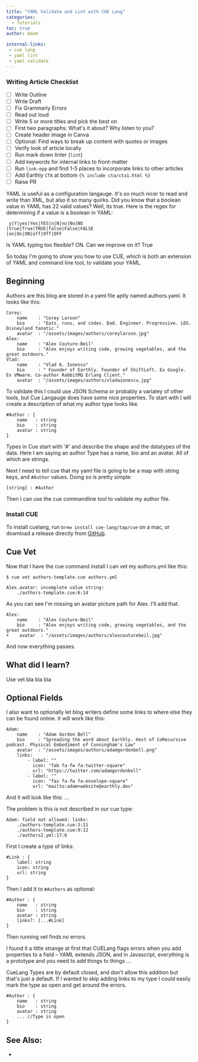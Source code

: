 ```yaml
---
title: "YAML Validate and Lint with CUE Lang"
categories:
  - Tutorials
toc: true
author: Adam

internal-links:
 - cue lang
 - yaml lint
 - yaml validate
---
```



### Writing Article Checklist

- [ ] Write Outline
- [ ] Write Draft
- [ ] Fix Grammarly Errors
- [ ] Read out loud
- [ ] Write 5 or more titles and pick the best on
- [ ] First two paragraphs: What's it about? Why listen to you?
- [ ] Create header image in Canva
- [ ] Optional: Find ways to break up content with quotes or images
- [ ] Verify look of article locally
- [ ] Run mark down linter (`lint`)
- [ ] Add keywords for internal links to front-matter
- [ ] Run `link-opp` and find 1-5 places to incorporate links to other articles
- [ ] Add Earthly `CTA` at bottom `{% include cta/cta1.html %}`
- [ ] Raise PR

YAML is useful as a configuration langauge. It's so much nicer to read and write than XML, but also it so many quirks. Did you know that a boolean value in YAML has 22 valid values? Well, its true. Here is the regex for determining if a value is a boolean in YAML:

```
 y|Y|yes|Yes|YES|n|N|no|No|NO
|true|True|TRUE|false|False|FALSE
|on|On|ON|off|Off|OFF
```
<figcaption>Is YAML typing too flexible? ON. Can we improve on it? True</figcaption>

So today I'm going to show you how to use CUE, which is both an extension of YAML and command line tool, to validate your YAML.

## Beginning

Authors are this blog are stored in a yaml file aptly named authors.yaml. It looks like this:

```
Corey:
    name    : "Corey Larson"
    bio     : "Eats, runs, and codes. Dad. Engineer. Progressive. LDS. Disneyland fanatic."
    avatar  : "/assets/images/authors/coreylarson.jpg"
Alex:
    name    : "Alex Couture-Beil"
    bio     : "Alex enjoys writing code, growing vegetables, and the great outdoors."
Vlad:
    name    : "Vlad A. Ionescu"
    bio     : " Founder of Earthly. Founder of ShiftLeft. Ex Google. Ex VMware. Co-author RabbitMQ Erlang Client."
    avatar  : "/assets/images/authors/vladaionescu.jpg"
```

To validate this I could use JSON Schema or probably a variatey of other tools, but Cue Langauge does have some nice properties. To start with I will create a description of what my author type looks like.

```
#Author : {
    name   : string
    bio    : string 
    avatar : string
}
```

Types in Cue start with '#' and describe the shape and the datatypes of the data. Here I am saying an author Type has a name, bio and an avatar. All of which are strings.

Next I need to tell cue that my yaml file is going to be a map with string keys, and `#Author` values. Doing so is pretty simple:

```
[string] : #Author
```

Then I can use the cue commandline tool to validate my author file.

<div class="notice">

### Install CUE

To install cuelang, run `brew install cue-lang/tap/cue` on a mac, or download a release directly from [GitHub](https://github.com/cue-lang/cue/releases).

</div>

## Cue Vet

Now that I have the cue command install I can vet my authors.yml like this:
```
$ cue vet authors-template.cue authors.yml
```
```
Alex.avatar: incomplete value string:
    ./authors-template.cue:6:14
```

As you can see I'm missing an avatar picture path for Alex. I'll add that. 
```
Alex:
    name    : "Alex Couture-Beil"
    bio     : "Alex enjoys writing code, growing vegetables, and the great outdoors."
+    avatar  : "/assets/images/authors/alexcouturebeil.jpg"
```

And now everything passes.

## What did I learn?
Use vet bla bla bla


## Optional Fields

I also want to optionally let blog writers define some links to where else they can be found online. It will work like this:

```
Adam:
    name    : "Adam Gordon Bell"
    bio     : "Spreading the word about Earthly. Host of CoRecursive podcast. Physical Embodiment of Cunningham's Law"
    avatar  : "/assets/images/authors/adamgordonbell.png"
    links:
        - label: ""
          icon: "fab fa-fw fa-twitter-square" 
          url: "https://twitter.com/adamgordonbell"
        - label: ""
          icon: "fas fa-fw fa-envelope-square"
          url: "mailto:adam+website@earthly.dev"
```

And it will look like this:
...

The problem is this is not described in our cue type:

```
Adam: field not allowed: links:
    ./authors-template.cue:3:11
    ./authors-template.cue:9:12
    ./authors2.yml:17:6
```

First I create a type of links:
```
#Link : {
    label: string
    icon: string
    url: string
}
```
Then I add it to `#Authors` as optional:
```
#Author : {
    name   : string
    bio    : string 
    avatar : string
    links?: [...#Link]
}

```
Then running vet finds no errors. 

I found it a little strange at first that CUELang flags errors when you add properties to a field – YAML extends JSON, and in Javascript, everything is a prototype and you need to add things to things ...

CueLang Types are by default closed, and don't allow this addition but that's just a default. If I wanted to skip adding links to my type I could easily mark the type as open and get around the errors.

```
#Author : {
    name   : string
    bio    : string 
    avatar : string
    ... //Type is open
}

```




## See Also:
 * 